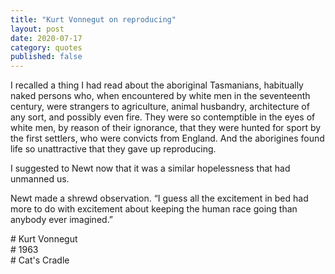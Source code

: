 ```yaml
---
title: "Kurt Vonnegut on reproducing"
layout: post
date: 2020-07-17
category: quotes
published: false
---
```


I recalled a thing I had read about the aboriginal Tasmanians, habitually naked persons who, when encountered by white men in the seventeenth century, were strangers to agriculture, animal husbandry, architecture of any sort, and possibly even fire. They were so contemptible in the eyes of white men, by reason of their ignorance, that they were hunted for sport by the first settlers, who were convicts from England. And the aborigines found life so unattractive that they gave up reproducing.

I suggested to Newt now that it was a similar hopelessness that had unmanned us.

Newt made a shrewd observation. “I guess all the excitement in bed had more to do with excitement about keeping the human race going than anybody ever imagined.”

\# Kurt Vonnegut\
\# 1963\
\# Cat's Cradle
